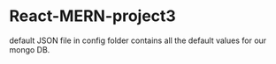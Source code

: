 # React-MERN-project3

default JSON file in config folder contains all the default values for our mongo DB.
